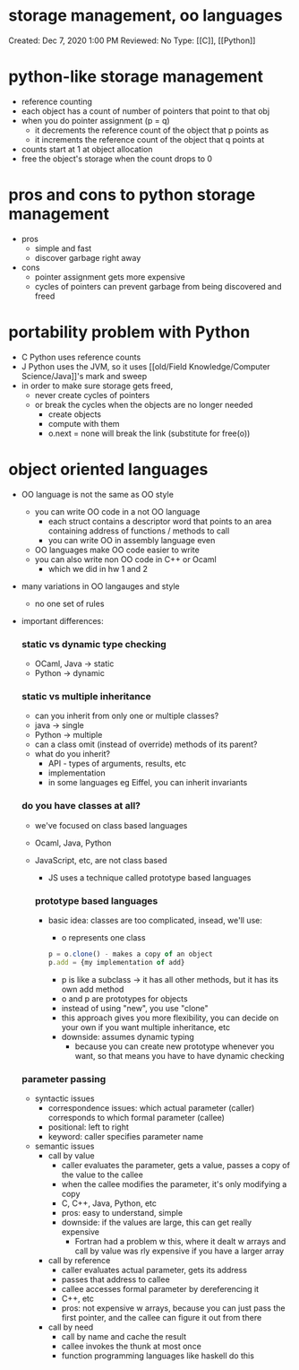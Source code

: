 # storage management, oo languages

Created: Dec 7, 2020 1:00 PM
Reviewed: No
Type: [[C]], [[Python]]

# python-like storage management

- reference counting
- each object has a count of number of pointers that point to that obj
- when you do pointer assignment (p = q)
    - it decrements the reference count of the object that p points as
    - it increments the reference count of the object that q points at
- counts start at 1 at object allocation
- free the object's storage when the count drops to 0

# pros and cons to python storage management

- pros
    - simple and fast
    - discover garbage right away
- cons
    - pointer assignment gets more expensive
    - cycles of pointers can prevent garbage from being discovered and freed

# portability problem with Python

- C Python uses reference counts
- J Python uses the JVM, so it uses [[old/Field Knowledge/Computer Science/Java]]'s mark and sweep
- in order to make sure storage gets freed,
    - never create cycles of pointers
    - or break the cycles when the objects are no longer needed
        - create objects
        - compute with them
        - o.next = none will break the link (substitute for free(o))

# object oriented languages

- OO language is not the same as OO style
    - you can write OO code in a not OO language
        - each struct contains a descriptor word that points to an area containing address of functions / methods to call
        - you can write OO in assembly language even
    - OO languages make OO code easier to write
    - you can also write non OO code in C++ or Ocaml
        - which we did in hw 1 and 2
- many variations in OO langauges and style
    - no one set of rules
- important differences:

    ### static vs dynamic type checking

    - OCaml, Java → static
    - Python → dynamic

    ### static vs multiple inheritance

    - can you inherit from only one or multiple classes?
    - java → single
    - Python → multiple
    - can a class omit (instead of override) methods of its parent?
    - what do you inherit?
        - API - types of arguments, results, etc
        - implementation
        - in some languages eg Eiffel, you can inherit invariants

    ### do you have classes at all?

    - we've focused on class based languages
    - Ocaml, Java, Python
    - JavaScript, etc, are not class based
        - JS uses a technique called prototype based languages

        ### prototype based languages

        - basic idea: classes are too complicated, insead, we'll use:
            - o represents one class

            ```jsx
            p = o.clone() - makes a copy of an object
            p.add = {my implementation of add} 
            ```

            - p is like a subclass → it has all other methods, but it has its own add method
            - o and p are prototypes for objects
            - instead of using "new", you use "clone"
            - this approach gives you more flexibility, you can decide on your own if you want multiple inheritance, etc
            - downside: assumes dynamic typing
                - because you can create new prototype whenever you want, so that means you have to have dynamic checking

    ### parameter passing

    - syntactic issues
        - correspondence issues: which actual parameter (caller) corresponds to which formal parameter (callee)
        - positional: left to right
        - keyword: caller specifies parameter name
    - semantic issues
        - call by value
            - caller evaluates the parameter, gets a value, passes a copy of the value to the callee
            - when the callee modifies the parameter, it's only modifying a copy
            - C, C++, Java, Python, etc
            - pros: easy to understand, simple
            - downside: if the values are large, this can get really expensive
                - Fortran had a problem w this, where it dealt w arrays and call by value was rly expensive if you have a larger array
        - call by reference
            - caller evaluates actual parameter, gets its address
            - passes that address to callee
            - callee accesses formal parameter by dereferencing it
            - C++, etc
            - pros: not expensive w arrays, because you can just pass the first pointer, and the callee can figure it out from there
        - call by need
            - call by name and cache the result
            - callee invokes the thunk at most once
            - function programming languages like haskell do this